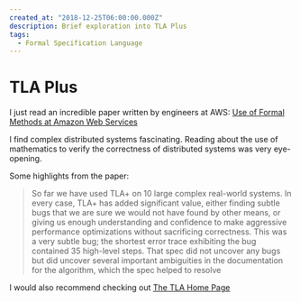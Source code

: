 ```yaml
---
created_at: "2018-12-25T06:00:00.000Z"
description: Brief exploration into TLA Plus
tags:
  - Formal Specification Language
---
```

# TLA Plus

I just read an incredible paper written by engineers at AWS: [Use of Formal Methods at Amazon Web Services](https://lamport.azurewebsites.net/tla/formal-methods-amazon.pdf)

I find complex distributed systems fascinating. Reading about the use of mathematics to verify the correctness of distributed systems was very eye-opening.

Some highlights from the paper:

> So far we have used TLA+ on 10 large complex real-world systems. In every case, TLA+ has added significant value, either finding subtle bugs that we are sure we would not have found by other means, or giving us enough understanding and confidence to make aggressive performance optimizations without sacrificing correctness.
> This was a very subtle bug; the shortest error trace exhibiting the bug contained 35 high-level steps.
> That spec did not uncover any bugs but did uncover several important ambiguities in the documentation for the algorithm, which the spec helped to resolve

I would also recommend checking out [The TLA Home Page](http://lamport.azurewebsites.net/tla/tla.html)
